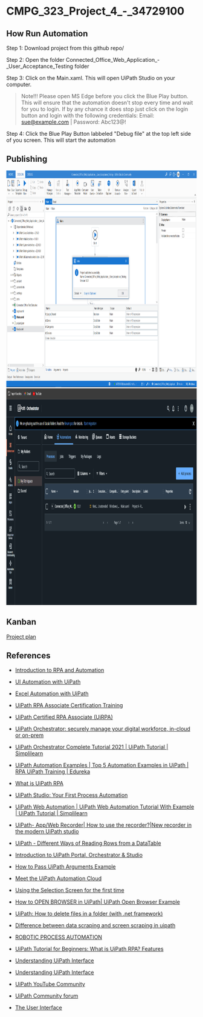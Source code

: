 # CMPG_323_Project_4_-_34729100

## How Run Automation

Step 1: Download project from this github repo/<br/>

Step 2: Open the folder Connected_Office_Web_Application_-_User_Acceptance_Testing folder<br/>
 
Step 3: Click on the Main.xaml. This will open UiPath Studio on your computer. <br/>

> Note!!! Please open MS Edge before you click the Blue Play button. This will ensure that the automation doesn't stop every time and wait for you to login. If by any chance it does stop just click on the login button and login with the following credentials: Email: sue@example.com | Password: Abc123@!

Step 4: Click the Blue Play Button labbeled "Debug file" at the top left side of you screen. This will start the automation <br/>

## Publishing

<img src="https://github.com/Simangaliso-Njabulo/CMPG_323_Project_4_-_34729100/blob/main/Pictures/Publish_Proof_1.png" width="1024" height="572" alt="Proof of publication">

<img src="https://github.com/Simangaliso-Njabulo/CMPG_323_Project_4_-_34729100/blob/main/Pictures/Publish_Proof_2.png" width="1024" height="572" alt="Proof of publication">

## Kanban

<p><a href="https://github.com/users/Simangaliso-Njabulo/projects/1">Project plan</a></p>

## References
<ul>

<li><p><a href="https://academy.uipath.com/courses/introduction to-rpa-and-automation">Introduction to RPA and Automation</a></p></li>  
<li><p><a href="https://docs.uipath.com/studio/docs/ui-automation">UI Automation with UiPath</a></p></li>
<li><p><a href="https://www.uipath.com/learning/video-tutorials/excel datatables-automation">Excel Automation with UiPath</a></p></li>
<li><p><a href="https://academy.uipath.com/learning-plans/uipath-rpa-associate-certification-training">UiPath RPA Associate Certification Training</a></p></li>
<li><p><a href="https://academy.uipath.com/certification">UiPath Certified RPA Associate (UiRPA)</a></p></li>

<li><p><a href="https://youtu.be/wz0_2onmG4o">UiPath Orchestrator: securely manage your digital workforce, in-cloud or on-prem</a></p></li>  
<li><p><a href="https://youtu.be/z3p5hmPsGdU">UiPath Orchestrator Complete Tutorial 2021 | UiPath Tutorial | Simplilearn</a></p></li>
<li><p><a href="https://youtu.be/-KAjgwWF0hY">UiPath Automation Examples | Top 5 Automation Examples in UiPath | RPA UiPath Training | Edureka</a></p></li>
<li><p><a href="https://youtu.be/SP_JGuHr2VA">What is UiPath RPA</a></p></li>
<li><p><a href="https://youtu.be/OyQAhrcBr9U">UiPath Studio: Your First Process Automation</a></p></li>

<li><p><a href="https://youtu.be/774l72-fWN8">UiPath Web Automation | UiPath Web Automation Tutorial With Example | UiPath Tutorial | Simplilearn</a></p></li>  
<li><p><a href="https://youtu.be/sAQxxWFgWLY">UiPath- App/Web Recorder| How to use the recorder?|New recorder in the modern UiPath studio</a></p></li>
<li><p><a href="https://youtu.be/hUm5cgiaje4">UiPath - Different Ways of Reading Rows from a DataTable</a></p></li>
<li><p><a href="https://youtu.be/BAYmmUuB2Zo">Introduction to UiPath Portal, Orchestrator & Studio</a></p></li>
<li><p><a href="https://youtu.be/wpu4vjI36pM">How to Pass UiPath Arguments Example</a></p></li>

<li><p><a href="https://youtu.be/S8vyutaQgZ8">Meet the UiPath Automation Cloud</a></p></li>  
<li><p><a href="https://youtu.be/9XXHVFiR3wc">Using the Selection Screen for the first time</a></p></li>
<li><p><a href="https://youtu.be/0O2wiyZVm68">How to OPEN BROWSER in UiPath| UiPath Open Browser Example</a></p></li>
<li><p><a href="https://youtu.be/1JxC3_UTcYU">UiPath: How to delete files in a folder (with .net framework)</a></p></li>
<li><p><a href="https://youtu.be/NNm4dUZwjOU">Difference between data scraping and screen scraping in uipath</a></p></li>

<li><p><a href="https://datafinity.co.za/products/uipath-robotic-process-automation/">ROBOTIC PROCESS AUTOMATION</a></p></li>  
<li><p><a href="https://www.guru99.com/uipath-tutorial.html">UiPath Tutorial for Beginners: What is UiPath RPA? Features</a></p></li>
<li><p><a href="https://www.guru99.com/uipath-tutorial.html#5">Understanding UiPath Interface</a></p></li>
<li><p><a href="https://www.simplilearn.com/tutorials/rpa-tutorial/what-is-uipath">Understanding UiPath Interface</a></p></li>
<li><p><a href="https://www.youtube.com/user/uipath">UiPath YouTube Community</a></p></li>

<li><p><a href="https://forum.uipath.com/">UiPath Community forum</a></p></li>
<li><p><a href="https://docs.uipath.com/automation-hub/docs/the-user-interface">The User Interface</a></p></li>

</ul>
